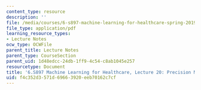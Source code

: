 ```yaml
---
content_type: resource
description: ''
file: /media/courses/6-s897-machine-learning-for-healthcare-spring-2019/f4c352d3571d69663920eeb70162c7cf_MIT6_S897S19_lec20.pdf
file_type: application/pdf
learning_resource_types:
- Lecture Notes
ocw_type: OCWFile
parent_title: Lecture Notes
parent_type: CourseSection
parent_uid: 1d48edcc-24db-1ff9-4c54-c8ab1045e257
resourcetype: Document
title: '6.S897 Machine Learning for Healthcare, Lecture 20: Precision Medicine'
uid: f4c352d3-571d-6966-3920-eeb70162c7cf
---
```

